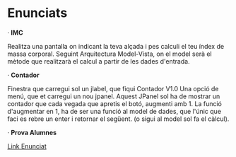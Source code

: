 # Enunciats

· **IMC** 
      
Realitza una pantalla on indicant la teva alçada i pes calculi el teu índex de massa corporal. Seguint Arquitectura Model-Vista, on el model serà el mètode que realitzarà el calcul a partir de les dades d'entrada.

· **Contador**

Finestra que carregui sol un jlabel, que fiqui Contador V1.0
Una opció de menú, que et carregui un nou jpanel. Aquest JPanel sol ha de mostrar un contador que cada vegada que apretis el botó, augmenti amb 1.
La funció d'augmentar en 1, ha de ser una funció al model de dades, que l'únic que faci es rebre un enter i retornar el següent. (o sigui al model sol fa el càlcul).


· **Prova Alumnes** 

[Link Enunciat](https://docs.google.com/document/d/1OkYu6S55NHZ5aMcODtL0mRJ99-LmSHcI2daZM8yfssA/edit?usp=sharing)
